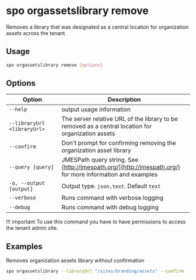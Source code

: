# spo orgassetslibrary remove

Removes a library that was designated as a central location for organization assets across the tenant.

## Usage

```sh
spo orgassetslibrary remove [options]
```

## Options

Option|Description
------|-----------
`--help`|output usage information
`--libraryUrl <libraryUrl>`|The server relative URL of the library to be removed as a central location for organization assets
`--confirm`|Don't prompt for confirming removing the organization asset library
`--query [query]`|JMESPath query string. See [http://jmespath.org/](http://jmespath.org/) for more information and examples
`-o, --output [output]`|Output type. `json,text`. Default `text`
`--verbose`|Runs command with verbose logging
`--debug`|Runs command with debug logging

!!! important
    To use this command you have to have permissions to access the tenant admin site.

## Examples

Removes organization assets library without confirmation

```sh
spo orgassetslibrary --libraryUrl "/sites/branding/assets" --confirm
```
